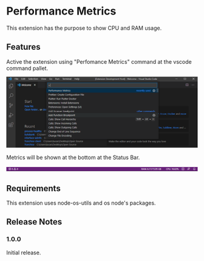 # Performance Metrics

This extension has the purpose to show CPU and RAM usage.

## Features

Active the extension using "Perfomance Metrics" command at the vscode command pallet.

![Step1](.\step1.png)

Metrics will be shown at the bottom at the Status Bar.

![Step2](.\step2.png)

## Requirements

This extension uses node-os-utils and os node's packages.

## Release Notes

### 1.0.0

Initial release.


